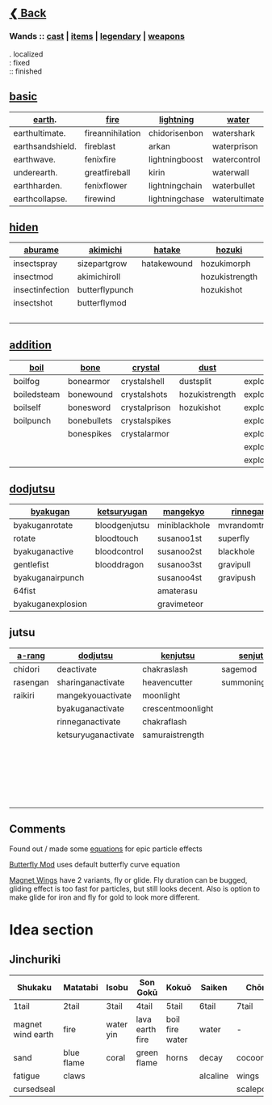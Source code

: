 ## [❮ Back](/readme.md)
### Wands ::  [cast](/Config/wands/cast.yml) | [items](/Config/wands/items.yml) | [legendary](/Config/wands/legendary.yml) | [weapons](/Config/wands/weapons.yml)

. localized \
: fixed \
:: finished

## [basic](/Config/wands/basic.yml)

| [earth](Config/spells/basic/earth.yml). | [fire](Config/spells/basic/fire.yml) | [lightning](Config/spells/basic/lightning.yml) | [water](Config/spells/basic/water.yml) | [wind](Config/spells/basic/wind.yml) |
|---------------------------------|-------------------------------|-----------------------------------------|---------------------------------|-------------------------------|
| earthultimate.                   | fireannihilation              | chidorisenbon                           | watershark                      | vacuumwaves                   |
| earthsandshield.                 | fireblast                     | arkan                                   | waterprison                     | windblast                     |
| earthwave.                       | fenixfire                     | lightningboost                          | watercontrol                    | windboost                     |
| underearth.                      | greatfireball                 | kirin                                   | waterwall                       | windpush                      |
| earthharden.                     | fenixflower                   | lightningchain                          | waterbullet                     | rasensuriken                  |
| earthcollapse.                   | firewind                      | lightningchase                          | waterultimate                   |                               |

## [hiden](/Config/wands/hiden.yml)

| [aburame](Config/spells/hiden/aburame.yml) | [akimichi](Config/spells/hiden/akimichi.yml) | [hatake](Config/spells/hiden/hatake.yml) | [hozuki](Config/spells/hiden/hozuki.yml) | [iburi](Config/spells/hiden/iburi.yml) | [inuzuka](Config/spells/hiden/inuzuka.yml) | [jugo](Config/spells/hiden/jugo.yml) | [nara](Config/spells/hiden/nara.yml) | [sarutobi](Config/spells/hiden/sarutobi.yml) | [uzumaki](Config/spells/hiden/uzumaki.yml) | [yamanaka](Config/spells/hiden/yamanaka.yml) |
|-------------------------------------|---------------------------------------|-----------------------------------|-----------------------------------|---------------------------------|-------------------------------------|-------------------------------|-------------------------------|---------------------------------------|-------------------------------------|---------------------------------------|
| insectspray                         | sizepartgrow                          | hatakewound                       | hozukimorph                       | smokegun                        | inuzukamod                          | jugoarm                       | shadowneedles                 | sarutobismoke                         | uzumakichainsdamage                 | mindbreak                             |
| insectmod                           | akimichiroll                          |                                   | hozukistrength                    | smokeform                       | inuzukafang                         | jugosword                     | shadowimitation               | sarutobifire                          | uzumakichainscapture                | mindtransfer                          |
| insectinfection                     | butterflypunch                        |                                   | hozukishot                        | instantsmokeform                | summonwolf                          | jugomod                       | shadowneck                    |                                       | uzumakiblink                        | mindtransferbase                      |
| insectshot                          | butterflymod                          |                                   |                                   | smokefist                       |                                     | jugoheal                      |                               |                                       | reflectprint                        | mindtransferbase2                     |
|                                     |                                       |                                   |                                   |                                 |                                     |                               |                               |                                       |                                     | mindcontrol                           |


## [addition](/Config/wands/addition.yml)

| [boil](Config/spells/addition/boil.yml) | [bone](Config/spells/addition/bone.yml) | [crystal](Config/spells/addition/crystal.yml) | [dust](Config/spells/addition/dust.yml) | [explosion](Config/spells/addition/explosion.yml) | [ice](Config/spells/addition/ice.yml) | [lava](Config/spells/addition/lava.yml) | [magnet](Config/spells/addition/magnet.yml) | [scorch](Config/spells/addition/scorch.yml) | [steel](Config/spells/addition/steel.yml) | [storm](Config/spells/addition/storm.yml) | [swift](Config/spells/addition/swift.yml) | [wood](Config/spells/addition/wood.yml) |
|----------------------------------|----------------------------------|----------------------------------------|----------------------------------|--------------------------------------------|--------------------------------|----------------------------------|--------------------------------------|--------------------------------------|------------------------------------|------------------------------------|------------------------------------|----------------------------------|
| boilfog                          | bonearmor                        | crystalshell                           | dustsplit                        | explosionmount                             | icespikes                      | lavamod                          | ironfist/goldfist                    | scorchblasts                         | steelwall                          | stormlaser                         | swiftrun                           | woodhook                         |
| boiledsteam                      | bonewound                        | crystalshots                           | hozukistrength                   | explosionmountbase                         | icemirrors                     | lavaball                         | irontrack/goldtrack                  | scorchmegablast                      | steelarmor                         | demonstorm                         |                                    | woodspikes                       |
| boilself                         | bonesword                        | crystalprison                          | hozukishot                       | explosionclaybomb                          | iceshell                       | lavablast                        | ironwave/goldwave                    | scorchsteam                          | steelprojectile                    | blackpanther                       |                                    | woodwave                         |
| boilpunch                        | bonebullets                      | crystalspikes                          |                                  | explosionspider                            | iceshards                      | lavaharden                       | ironshots/goldshots                  |                                      | steelshrapnel                      | stormminilaser                     |                                    | woodsphere                       |
|                                  | bonespikes                       | crystalarmor                           |                                  | explosionblast                             |                                |                                  | ironwings                            |                                      |                                    | mindcontrol                        |                                    | woodcut                          |
|                                  |                                  |                                        |                                  | explosionbird                              |                                |                                  | ironwall/goldwall                    |                                      |                                    |                                    |                                    | woodcapture                      |
|                                  |                                  |                                        |                                  | explosionsuicide                           |                                |                                  |                                      |                                      |                                    |                                    |                                    |                                  |

## [dodjutsu](/Config/wands/dodjutsu.yml)

| [byakugan](Config/spells/dodjutsu/byakugan.yml) | [ketsuryugan](Config/spells/dodjutsu/ketsuryugan.yml) | [mangekyo](Config/spells/dodjutsu/mangekyo.yml) | [rinnegan](Config/spells/dodjutsu/rinnegan.yml) | [sharingan](Config/spells/dodjutsu/sharingan.yml) |
|------------------------------------------|------------------------------------------------|------------------------------------------|------------------------------------------|--------------------------------------------|
| byakuganrotate                           | bloodgenjutsu                                  | miniblackhole                            | mvrandomtravel                           | sharingancrows                             |
| rotate                                   | bloodtouch                                     | susanoo1st                               | superfly                                 | sharinganselfcrows                         |
| byakuganactive                           | bloodcontrol                                   | susanoo2st                               | blackhole                                | sharinganspikes                            |
| gentlefist                               | blooddragon                                    | susanoo3st                               | gravipull                                | sharingancoercion                          |
| byakuganairpunch                         |                                                | susanoo4st                               | gravipush                                |                                            |
| 64fist                                   |                                                | amaterasu                                |                                          |                                            |
| byakuganexplosion                        |                                                | gravimeteor                              |                                          |                                            |

## jutsu

| [a-rang](Config/spells/jutsu/a-rang.yml) | [dodjutsu](Config/spells/jutsu/dodjutsu.yml) | [kenjutsu](Config/spells/jutsu/kenjutsu.yml) | [senjutsu](Config/spells/jutsu/senjutsu.yml) | [summoning](Config/spells/jutsu/summoning.yml) | [taijutsu](Config/spells/jutsu/taijutsu.yml) |
|-----------------------------------|---------------------------------------|---------------------------------------|---------------------------------------|-----------------------------------------|---------------------------------------|
| chidori                           | deactivate                            | chakraslash                           | sagemod                               | summoningslimeheal                      | gate1 - gate8                         |
| rasengan                          | sharinganactivate                     | heavencutter                          | summoning8dogs                        | summoningslimehp                        | taijutsubackflip                      |
| raikiri                           | mangekyouactivate                     | moonlight                             |                                       | summoningslimedamage                    | taijutsuevade                         |
|                                   | byakuganactivate                      | crescentmoonlight                     |                                       | summoningslimehuge                      | thousandpunch                         |
|                                   | rinneganactivate                      | chakraflash                           |                                       | summoningfrogstandart                   | strongfist                            |
|                                   | ketsuryuganactivate                   | samuraistrength                       |                                       | summoningfrogcaststandart               | frontlotus                            |
|                                   |                                       |                                       |                                       | summoningfrogcastbig                    | leafwind                              |
|                                   |                                       |                                       |                                       | summoningfrogstandartmulti              | daytiger                              |
|                                   |                                       |                                       |                                       | summoningminisnakes                     | nightguy                              |
|                                   |                                       |                                       |                                       | summoningminisnakesup                   |                                       |
|                                   |                                       |                                       |                                       | summoningautomatasnake                  |                                       |

## Comments
Found out / made some [equations](Config/effects/Equations.txt) for epic particle effects

[Butterfly Mod](Config/spells/hiden/akimichi.yml) uses default butterfly curve equation

[Magnet Wings](Config/spells/addition/magnet.yml) have 2 variants, fly or glide. Fly duration can be bugged, gliding effect is too fast for particles, but still looks decent. Also is option to make glide for iron and fly for gold to look more different.

# Idea section

## Jinchuriki

| Shukaku           | Matatabi   | Isobu     | Son Gokū        | Kokuō           | Saiken   | Chōmei      | Gyūki       | Kurama     |
|-------------------|------------|-----------|-----------------|-----------------|----------|-------------|-------------|------------|
| 1tail             | 2tail      | 3tail     | 4tail           | 5tail           | 6tail    | 7tail       | 8tail       | 9tail      |
| magnet wind earth | fire       | water yin | lava earth fire | boil fire water | water    | -           | -           | fire wind  |
| sand              | blue flame | coral     | green flame     | horns           | decay    | cocoon      | inkcreation | sense      |
| fatigue           | claws      |           |                 |                 | alcaline | wings       | tentacles   | twister    |
| cursedseal        |            |           |                 |                 |          | scalepowder |             | baryonmode |

